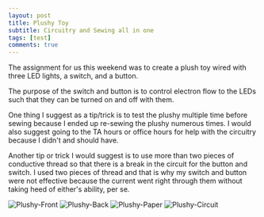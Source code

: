 ```yaml
---
layout: post
title: Plushy Toy
subtitle: Circuitry and Sewing all in one
tags: [test]
comments: true
---
```


The assignment for us this weekend was to create a plush toy wired with three LED lights, a switch, and a button. 

The purpose of the switch and button is to control electron flow to the LEDs such that they can be turned on and off with them.

One thing I suggest as a tip/trick is to test the plushy multiple time before sewing because I ended up re-sewing the plushy numerous times. I would also suggest going to the TA hours or office hours for help with the circuitry because I didn't and should have. 

Another tip or trick I would suggest is to use more than two pieces of conductive thread so that there is a break in the circuit for the button and switch. I used two pieces of thread and that is why my switch and button were not effective because the current went right through them without taking heed of either's ability, per se. 


![Plushy-Front](https://paulharshbarger.github.io/img/plushy-front.jpeg)
![Plushy-Back](https://paulharshbarger.github.io/img/plushy-back.jpeg)
![Plushy-Paper](https://paulharshbarger.github.io/img/plushy-paper.jpeg)
![Plushy-Circuit](https://paulharshbarger.github.io/img/plushy-circuit.jpeg)
